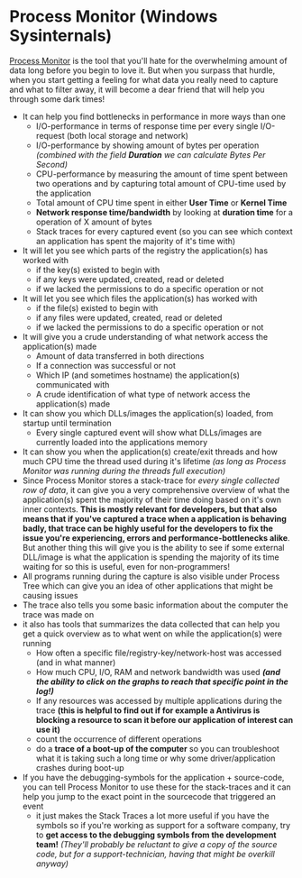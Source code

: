 # Process Monitor (Windows Sysinternals)

[Process Monitor](https://docs.microsoft.com/en-us/sysinternals/downloads/procmon) is the tool that you'll hate for the overwhelming amount of data long before you begin to love it. But when you surpass that hurdle, when you start getting a feeling for what data you really need to capture and what to filter away, it will become a dear friend that will help you through some dark times!

* It can help you find bottlenecks in performance in more ways than one
  * I/O-performance in terms of response time per every single I/O-request (both local storage and network)
  * I/O-performance by showing amount of bytes per operation _(combined with the field **Duration** we can calculate Bytes Per Second)_
  * CPU-performance by measuring the amount of time spent between two operations and by capturing total amount of CPU-time used by the application
  * Total amount of CPU time spent in either **User Time** or **Kernel Time**
  * **Network response time/bandwidth** by looking at **duration time** for a operation of X amount of bytes
  * Stack traces for every captured event (so you can see which context an application has spent the majority of it's time with)
* It will let you see which parts of the registry the application(s) has worked with
  * if the key(s) existed to begin with
  * if any keys were updated, created, read or deleted
  * if we lacked the permissions to do a specific operation or not
* It will let you see which files the application(s) has worked with
  * if the file(s) existed to begin with
  * if any files were updated, created, read or deleted
  * if we lacked the permissions to do a specific operation or not
* It will give you a crude understanding of what network access the application(s) made
  * Amount of data transferred in both directions
  * If a connection was successful or not
  * Which IP (and sometimes hostname) the application(s) communicated with
  * A crude identification of what type of network access the application(s) made
* It can show you which DLLs/images the application(s) loaded, from startup until termination
  * Every single captured event will show what DLLs/images are currently loaded into the applications memory
* It can show you when the application(s) create/exit threads and how much CPU time the thread used during it's lifetime _(as long as Process Monitor was running during the threads full execution)_
* Since Process Monitor stores a stack-trace for _every single collected row of data_, it can give you a very comprehensive overview of what the application(s) spent the majority of their time doing based on it's own inner contexts. **This is mostly relevant for developers, but that also means that if you've captured a trace when a application is behaving badly, that trace can be highly useful for the developers to fix the issue you're experiencing, errors and performance-bottlenecks alike**. But another thing this will give you is the ability to see if some external DLL/image is what the application is spending the majority of its time waiting for so this is useful, even for non-programmers!
* All programs running during the capture is also visible under Process Tree which can give you an idea of other applications that might be causing issues
* The trace also tells you some basic information about the computer the trace was made on
* it also has tools that summarizes the data collected that can help you get a quick overview as to what went on while the application(s) were running
  * How often a specific file/registry-key/network-host was accessed (and in what manner)
  * How much CPU, I/O, RAM and network bandwidth was used **_(and the ability to click on the graphs to reach that specific point in the log!)_**
  * If any resources was accessed by multiple applications during the trace **(this is helpful to find out if for example a Antivirus is blocking a resource to scan it before our application of interest can use it)**
  * count the occurrence of different operations
  * do a **trace of a boot-up of the computer** so you can troubleshoot what it is taking such a long time or why some driver/application crashes during boot-up
* If you have the debugging-symbols for the application + source-code, you can tell Process Monitor to use these for the stack-traces and it can help you jump to the exact point in the sourcecode that triggered an event
  * it just makes the Stack Traces a lot more useful if you have the symbols so if you're working as support for a software company, try to **get access to the debugging symbols from the development team!** _(They'll probably be reluctant to give a copy of the source code, but for a support-technician, having that might be overkill anyway)_
